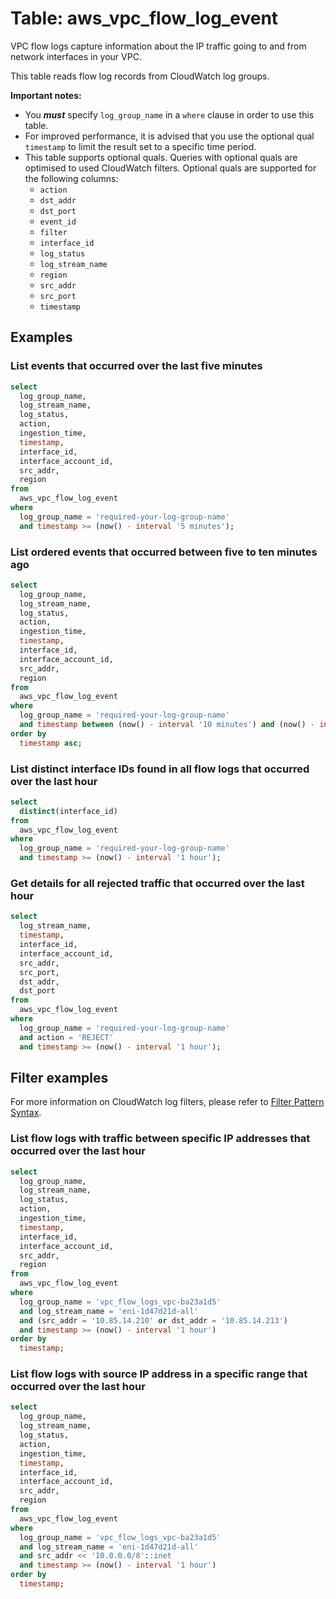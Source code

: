 # Table: aws_vpc_flow_log_event

VPC flow logs capture information about the IP traffic going to and from network interfaces in your VPC.

This table reads flow log records from CloudWatch log groups.

**Important notes:**

- You **_must_** specify `log_group_name` in a `where` clause in order to use this table.
- For improved performance, it is advised that you use the optional qual `timestamp` to limit the result set to a specific time period.
- This table supports optional quals. Queries with optional quals are optimised to used CloudWatch filters. Optional quals are supported for the following columns:
  - `action`
  - `dst_addr`
  - `dst_port`
  - `event_id`
  - `filter`
  - `interface_id`
  - `log_status`
  - `log_stream_name`
  - `region`
  - `src_addr`
  - `src_port`
  - `timestamp`

## Examples

### List events that occurred over the last five minutes

```sql
select
  log_group_name,
  log_stream_name,
  log_status,
  action,
  ingestion_time,
  timestamp,
  interface_id,
  interface_account_id,
  src_addr,
  region
from
  aws_vpc_flow_log_event
where
  log_group_name = 'required-your-log-group-name'
  and timestamp >= (now() - interval '5 minutes');
```

### List ordered events that occurred between five to ten minutes ago

```sql
select
  log_group_name,
  log_stream_name,
  log_status,
  action,
  ingestion_time,
  timestamp,
  interface_id,
  interface_account_id,
  src_addr,
  region
from
  aws_vpc_flow_log_event
where
  log_group_name = 'required-your-log-group-name'
  and timestamp between (now() - interval '10 minutes') and (now() - interval '5 minutes')
order by
  timestamp asc;
```

### List distinct interface IDs found in all flow logs that occurred over the last hour

```sql
select
  distinct(interface_id)
from
  aws_vpc_flow_log_event
where
  log_group_name = 'required-your-log-group-name'
  and timestamp >= (now() - interval '1 hour');
```

### Get details for all rejected traffic that occurred over the last hour

```sql
select
  log_stream_name,
  timestamp,
  interface_id,
  interface_account_id,
  src_addr,
  src_port,
  dst_addr,
  dst_port
from
  aws_vpc_flow_log_event
where
  log_group_name = 'required-your-log-group-name'
  and action = 'REJECT'
  and timestamp >= (now() - interval '1 hour');
```

## Filter examples

For more information on CloudWatch log filters, please refer to [Filter Pattern Syntax](https://docs.aws.amazon.com/AmazonCloudWatch/latest/logs/FilterAndPatternSyntax.html).

### List flow logs with traffic between specific IP addresses that occurred over the last hour

```sql
select
  log_group_name,
  log_stream_name,
  log_status,
  action,
  ingestion_time,
  timestamp,
  interface_id,
  interface_account_id,
  src_addr,
  region
from
  aws_vpc_flow_log_event
where
  log_group_name = 'vpc_flow_logs_vpc-ba23a1d5'
  and log_stream_name = 'eni-1d47d21d-all'
  and (src_addr = '10.85.14.210' or dst_addr = '10.85.14.213')
  and timestamp >= (now() - interval '1 hour')
order by
  timestamp;
```

### List flow logs with source IP address in a specific range that occurred over the last hour

```sql
select
  log_group_name,
  log_stream_name,
  log_status,
  action,
  ingestion_time,
  timestamp,
  interface_id,
  interface_account_id,
  src_addr,
  region
from
  aws_vpc_flow_log_event
where
  log_group_name = 'vpc_flow_logs_vpc-ba23a1d5'
  and log_stream_name = 'eni-1d47d21d-all'
  and src_addr << '10.0.0.0/8'::inet
  and timestamp >= (now() - interval '1 hour')
order by
  timestamp;
```
